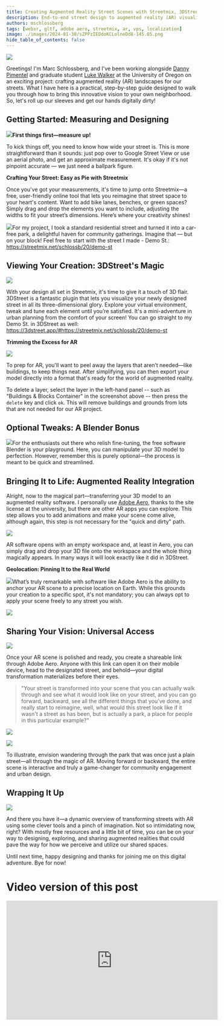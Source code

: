 ```yaml
---
title: Creating Augmented Reality Street Scenes with Streetmix, 3DStreet and Adobe Aero
description: End-to-end street design to augmented reality (AR) visualization workflow.
authors: mschlossberg
tags: [webxr, gltf, adobe aero, streetmix, ar, vps, localization]
image: ./images/2024-01-30/sZPPzIEDdoKCLolneDd8-145.05.png
hide_table_of_contents: false
---
```


![](./images/2024-01-30/sZPPzIEDdoKCLolneDd8-145.05.png)

Greetings! I'm Marc Schlossberg, and I've been working alongside [Danny Pimentel](https://journalism.uoregon.edu/directory/faculty-and-staff/all/pimend) and graduate student [Luke Walker](https://www.linkedin.com/in/luke-walker-439b78119/) at the University of Oregon on an exciting project: crafting augmented reality (AR) landscapes for our streets. What I have here is a practical, step-by-step guide designed to walk you through how to bring this innovative vision to your own neighborhood. So, let's roll up our sleeves and get our hands digitally dirty!

<!-- truncate -->

## Getting Started: Measuring and Designing

![](./images/2024-01-30/lVthCNUM7YLUyBGXixqk-10.87.png)**First things first—measure up!**

To kick things off, you need to know how wide your street is. This is more straightforward than it sounds: just pop over to Google Street View or use an aerial photo, and get an approximate measurement. It's okay if it's not pinpoint accurate — we just need a ballpark figure.

**Crafting Your Street: Easy as Pie with Streetmix**

Once you've got your measurements, it's time to jump onto Streetmix—a free, user-friendly online tool that lets you reimagine that street space to your heart's content. Want to add bike lanes, benches, or green spaces? Simply drag and drop the elements you want to include, adjusting the widths to fit your street’s dimensions. Here’s where your creativity shines!

![](./images/2024-01-30/J7eHGPI8MA57Pyzgsd8i-41.61.png)For my project, I took a standard residential street and turned it into a car-free park, a delightful haven for community gatherings. Imagine that — but on your block! Feel free to start with the street I made - Demo St.: https://streetmix.net/schlossb/20/demo-st

## Viewing Your Creation: 3DStreet's Magic

![](./images/2024-01-30/29P0QTWEp8JbvCQ8PeH3-63.32.png)

With your design all set in Streetmix, it's time to give it a touch of 3D flair. 3DStreet is a fantastic plugin that lets you visualize your newly designed street in all its three-dimensional glory. Explore your virtual environment, tweak and tune each element until you’re satisfied. It's a mini-adventure in urban planning from the comfort of your screen! You can go straight to my Demo St. in 3DStreet as well: https://3dstreet.app/#https://streetmix.net/schlossb/20/demo-st

**Trimming the Excess for AR**

![](./images/2024-01-30/IkXMBseXhrpqImEJSANN-73.23.png)

To prep for AR, you'll want to peel away the layers that aren’t needed—like buildings, to keep things neat. After simplifying, you can then export your model directly into a format that's ready for the world of augmented reality.

To delete a layer, select the layer in the left-hand panel -- such as "Buildings & Blocks Container" in the screenshot above -- then press the `delete` key and click `ok`. This will remove buildings and grounds from lots that are not needed for our AR project.

## Optional Tweaks: A Blender Bonus

![](./images/2024-01-30/kmXnEg7FMoHUxW0GgLiu-95.91.png)For the enthusiasts out there who relish fine-tuning, the free software Blender is your playground. Here, you can manipulate your 3D model to perfection. However, remember this is purely optional—the process is meant to be quick and streamlined.

## Bringing It to Life: Augmented Reality Integration

Alright, now to the magical part—transferring your 3D model to an augmented reality software. I personally use [Adobe Aero](https://www.adobe.com/products/aero.html), thanks to the site license at the university, but there are other AR apps you can explore. This step allows you to add animations and make your scene come alive, although again, this step is not necessary for the "quick and dirty" path.

![](./images/2024-01-30/tSVcvVL1kH92J4F4ALF8-112.94.png)

AR software opens with an empty workspace and, at least in Aero, you can simply drag and drop your 3D file onto the workspace and the whole thing magically appears. In many ways it will look exactly like it did in 3DStreet.

**Geolocation: Pinning It to the Real World**

![](./images/2024-01-30/M5vycvy2ClFbSLnLm6FY-133.23.png)What’s truly remarkable with software like Adobe Aero is the ability to anchor your AR scene to a precise location on Earth. While this grounds your creation to a specific spot, it's not mandatory; you can always opt to apply your scene freely to any street you wish.

![](./images/2024-01-30/sZPPzIEDdoKCLolneDd8-145.05.png)

## Sharing Your Vision: Universal Access

![](./images/2024-01-30/KffxVJZ1prku9AeBBemu-158.27.png)

Once your AR scene is polished and ready, you create a shareable link through Adobe Aero. Anyone with this link can open it on their mobile device, head to the designated street, and behold—your digital transformation materializes before their eyes.

> "Your street is transformed into your scene that you can actually walk through and see what it would look like on your street, and you can go forward, backward, see all the different things that you've done, and really start to reimagine, well, what would this street look like if it wasn't a street as has been, but is actually a park, a place for people in this particular example?"

![](./images/2024-01-30/XP1Nfq1sugGz8zrILMJb-179.54.png)

![](./images/2024-01-30/0ek0kL6ZzdbicjxigM67-181.43.png)

To illustrate, envision wandering through the park that was once just a plain street—all through the magic of AR. Moving forward or backward, the entire scene is interactive and truly a game-changer for community engagement and urban design.

## Wrapping It Up

![](./images/2024-01-30/SjGd11l5Keu216ORRZav-189.75.png)

And there you have it—a dynamic overview of transforming streets with AR using some clever tools and a pinch of imagination. Not so intimidating now, right? With mostly free resources and a little bit of time, you can be on your way to designing, exploring, and sharing augmented realities that could pave the way for how we perceive and utilize our shared spaces.

Until next time, happy designing and thanks for joining me on this digital adventure. Bye for now!

# Video version of this post

<iframe width="560" height="315" src="https://www.youtube.com/embed/AP1CwWuD7uA?si=y2_qAYNtR9HpATAl" title="YouTube video player" frameborder="0" allow="accelerometer; autoplay; clipboard-write; encrypted-media; gyroscope; picture-in-picture; web-share" allowfullscreen></iframe>

